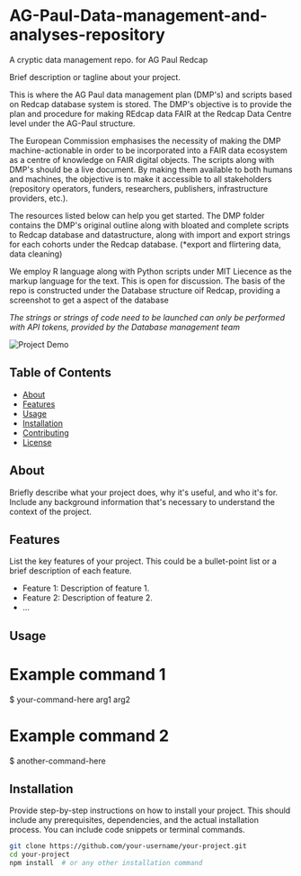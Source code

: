 # AG-Paul-Data-management-and-analyses-repository
A cryptic data management repo. for AG Paul Redcap

Brief description or tagline about your project.

This is where the AG Paul data management plan (DMP's) and scripts based on Redcap database system is stored. The DMP's objective is to provide the plan and procedure for making REdcap data FAIR at the Redcap Data Centre level under the AG-Paul structure.

The European Commission emphasises the necessity of making the DMP machine-actionable in order to be incorporated into a FAIR data ecosystem as a centre of knowledge on FAIR digital objects. The scripts along with DMP's should be a live document. By making them available to both humans and machines, the objective is to make it accessible to all stakeholders (repository operators, funders, researchers, publishers, infrastructure providers, etc.).

The resources listed below can help you get started. The DMP folder contains the DMP's original outline along with bloated and complete scripts to Redcap database and datastructure, along with import and export strings for each cohorts under the Redcap database.
(*export and flirtering data, data cleaning)

We employ R language along with Python scripts under MIT Liecence as the markup language for the text. This is open for discussion.
The basis of the repo is constructed under the Database structure oif Redcap, providing a screenshot to get a aspect of the database


*The strings or strings of code need to be launched can only be performed with API tokens, provided by the Database management team*

![Project Demo](demo.gif)  <!-- You can embed images, GIFs, or even videos here to showcase your project -->

## Table of Contents

- [About](#about)
- [Features](#features)
- [Usage](#usage)
- [Installation](#installation)
- [Contributing](#contributing)
- [License](#license)

## About

Briefly describe what your project does, why it's useful, and who it's for. Include any background information that's necessary to understand the context of the project.

## Features

List the key features of your project. This could be a bullet-point list or a brief description of each feature.

- Feature 1: Description of feature 1.
- Feature 2: Description of feature 2.
- ...

## Usage

# Example command 1
$ your-command-here arg1 arg2

# Example command 2
$ another-command-here
## Installation

Provide step-by-step instructions on how to install your project. This should include any prerequisites, dependencies, and the actual installation process. You can include code snippets or terminal commands.

```bash
git clone https://github.com/your-username/your-project.git
cd your-project
npm install  # or any other installation command


